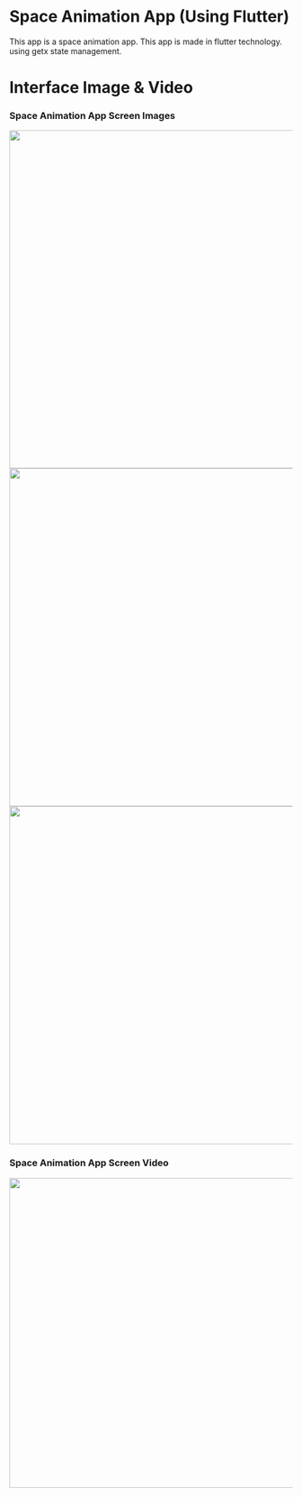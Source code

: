 # Space Animation App (Using Flutter)

This app is a space animation app. This app is made in flutter technology. using getx state management. 

# Interface Image & Video
<h3> Space Animation App Screen Images </h3>
<p>
<img src="https://user-images.githubusercontent.com/125340601/220913296-5803fbc3-13ba-4530-8807-4f4e8d3f707a.png" weight="500" height="600"/> <img src="https://user-images.githubusercontent.com/125340601/220913411-dc188012-e9a7-46d6-bc4c-45275fa37578.png" weight="500" height="600"/> <img src="https://user-images.githubusercontent.com/125340601/220913519-93c52176-6612-465f-a177-2c075889299e.png" weight="500" height="600"/> </p>
<h3> Space Animation App Screen Video </h3>
<img src="https://user-images.githubusercontent.com/125340601/220913694-3f894b2d-3354-4c4c-8bc9-85f3a5d4c9e7.mp4" weight="450" height="550"/>








